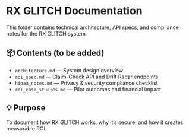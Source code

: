 # RX GLITCH Documentation

This folder contains technical architecture, API specs, and compliance notes
for the RX GLITCH system.

## 📦 Contents (to be added)
- `architecture.md` — System design overview
- `api_spec.md` — Claim-Check API and Drift Radar endpoints
- `hipaa_notes.md` — Privacy & security compliance checklist
- `roi_case_studies.md` — Pilot outcomes and financial impact

## 💡 Purpose
To document how RX GLITCH works, why it’s secure, and how it creates measurable ROI.

